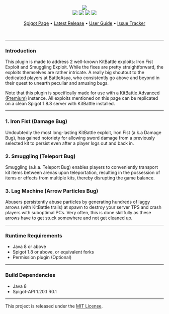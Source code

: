 <br><br>
<p align="center">
    <img src=https://i.imgur.com/ymrFc2I.png"><br>
    <img src="https://img.shields.io/badge/Version-1.0.1-green"> <img src="https://img.shields.io/badge/Spigot-1.8+-lightgrey"> <img src="https://img.shields.io/badge/License-MIT-blue"> <img src="https://img.shields.io/badge/Language-Java-yellow">
</p>

<p align="center">
    <a href="https://www.spigotmc.org/resources/112496/">Spigot Page</a> •
    <a href="https://github.com/denniemok/kitbattle-patch/releases">Latest Release</a> •
    <a href="https://github.com/denniemok/kitbattle-patch/wiki">User Guide</a> •
    <a href="https://github.com/denniemok/kitbattle-patch/issues">Issue Tracker</a>
</p>
<br>

<hr>

### Introduction
This plugin is made to address 2 well-known KitBattle exploits: Iron Fist Exploit and Smuggling Exploit. While the fixes are pretty straightforward, the exploits themselves are rather intricate. A really big shoutout to the dedicated players at BattleAsya, who consistently go above and beyond in their quest to unearth peculiar and amusing bugs.

Note that this plugin is specifically made for use with a [KitBattle Advanced (Premium)](https://www.spigotmc.org/resources/kitbattle-advanced.2872/) instance. All exploits mentioned on this page can be replicated on a clean Spigot 1.8.8 server with KitBattle installed.

<hr>

### 1. Iron Fist (Damage Bug)
Undoubtedly the most long-lasting KitBattle exploit, Iron Fist (a.k.a Damage Bug), has gained notoriety for allowing sword damage from a previously selected kit to persist even after a player logs out and back in.

### 2. Smuggling (Teleport Bug)
Smuggling (a.k.a. Teleport Bug) enables players to conveniently transport kit items between arenas upon teleportation, resulting in the possession of items or effects from multiple kits, thereby disrupting the game balance.

### 3. Lag Machine (Arrow Particles Bug)
Abusers persistently abuse particles by generating hundreds of laggy arrows (with KitBattle trails) at spawn to destroy your server TPS and crash players with suboptimal PCs. Very often, this is done skillfully as these arrows have to get stuck somewhere and not get cleaned up.

<hr>

### Runtime Requirements
- Java 8 or above
- Spigot 1.8 or above, or equivalent forks
- Permission plugin (Optional)

<hr>

### Build Dependencies
- Java 8
- Spigot-API 1.20.1 R0.1

<hr>

This project is released under the [MIT License](https://opensource.org/license/mit/).
